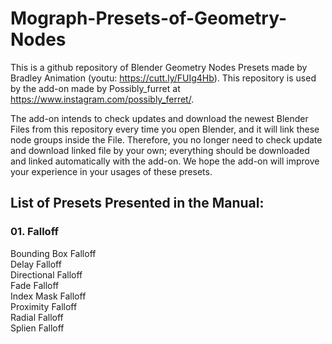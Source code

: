 # Mograph-Presets-of-Geometry-Nodes

This is a github repository of Blender Geometry Nodes Presets made by Bradley Animation (youtu: https://cutt.ly/FUIg4Hb).
This repository is used by the add-on made by Possibly_furret at https://www.instagram.com/possibly_ferret/.

The add-on intends to check updates and download the newest Blender Files from this repository every time you open Blender, and it will link these node groups inside the File. Therefore, you no longer need to check update and download linked file by your own; everything should be downloaded and linked automatically with the add-on.
We hope the add-on will improve your experience in your usages of these presets.

## List of Presets Presented in the Manual:
### 01. Falloff
  Bounding Box Falloff <br>
  Delay Falloff <br>
  Directional Falloff <br>
  Fade Falloff <br>
  Index Mask Falloff <br>
  Proximity Falloff <br>
  Radial Falloff <br>
  Splien Falloff <br>
